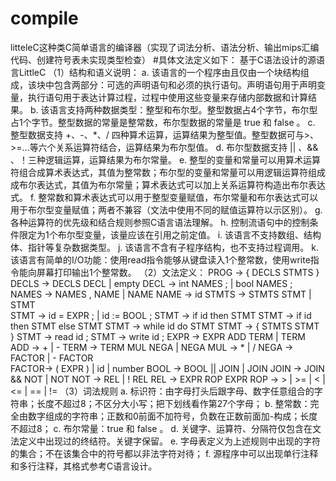 # compile
litteleC这种类C简单语言的编译器（实现了词法分析、语法分析、输出mips汇编代码、创建符号表未实现类型检查）
#具体文法定义如下：
基于C语法设计的源语言LittleC
（1）结构和语义说明：
a. 该语言的一个程序由且仅由一个块结构组成，该块中包含两部分：可选的声明语句和必须的执行语句。声明语句用于声明变量，执行语句用于表达计算过程，过程中使用这些变量来存储内部数据和计算结果。
b. 该语言支持两种数据类型：整型和布尔型。整型数据占4个字节，布尔型占1个字节。整型数据的常量是整常数，布尔型数据的常量是 true 和 false 。
c. 整型数据支持 +、-、*、/ 四种算术运算，运算结果为整型值。整型数据可与>、>=...等六个关系运算符结合，运算结果为布尔型值。
d. 布尔型数据支持 || 、&& 、！三种逻辑运算，运算结果为布尔常量。
e. 整型的变量和常量可以用算术运算符组合成算术表达式，其值为整常数；布尔型的变量和常量可以用逻辑运算符组成成布尔表达式，其值为布尔常量；算术表达式可以加上关系运算符构造出布尔表达式。
f. 整常数和算术表达式可以用于整型变量赋值，布尔常量和布尔表达式可以用于布尔型变量赋值；两者不兼容（文法中使用不同的赋值运算符以示区别）。
g. 各种运算符的优先级和结合规则参照C语言语法理解。
h. 控制流语句中的控制条件限定为1个布尔型变量，该量应该在引用之前定值。
i. 该语言不支持数组、结构体、指针等复杂数据类型。
j. 该语言不含有子程序结构，也不支持过程调用。
k. 该语言有简单的I/O功能：使用read指令能够从键盘读入1个整常数，使用write指令能向屏幕打印输出1个整常数。
（2）文法定义：
PROG        →    {  DECLS  STMTS  }
DECLS       →    DECLS  DECL    |   empty
DECL         →    int  NAMES  ;  |  bool  NAMES  ; 
NAMES     →    NAMES ,  NAME  |  NAME
NAME       →    id
STMTS    →    STMTS  STMT  |   STMT          
STMT      →    id  =  EXPR ;    |   id := BOOL ;
STMT      →    if  id   then  STMT
STMT      →    if   id   then  STMT  else STMT
STMT      →    while   id  do  STMT
STMT      →    {  STMTS   STMT  }
STMT      →    read  id  ;
STMT      →    write  id  ;
EXPR    →    EXPR  ADD  TERM  |  TERM
ADD     →    + | -
TERM    →    TERM  MUL NEGA  |  NEGA
MUL     →    * | /
NEGA   →    FACTOR  |  - FACTOR  
FACTOR→    (  EXPR ) |  id  |  number 
BOOL    →    BOOL  ||  JOIN    |    JOIN
JOIN     →    JOIN   &&   NOT  |   NOT
NOT      →    REL   |  ! REL
REL       →    EXPR   ROP  EXPR 
ROP      →     >  |  >=  |  <  |  <=  |  ==  |   !=
（3）词法规则
a. 标识符：由字母打头后跟字母、数字任意组合的字符串；长度不超过8；不区分大小写；把下划线看作第27个字母；
b. 整常数：完全由数字组成的字符串；正数和0前面不加符号，负数在正数前面加-构成；长度不超过8；
c. 布尔常量：true 和 false 。
d. 关键字、运算符、分隔符仅包含在文法定义中出现过的终结符。关键字保留。
e. 字母表定义为上述规则中出现的字符的集合；不在该集合中的符号都以非法字符对待；
f. 源程序中可以出现单行注释和多行注释，其格式参考C语言设计。
